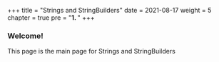 +++
title = "Strings and StringBuilders"
date = 2021-08-17
weight = 5
chapter = true
pre = "<b>1.  </b>"
+++
### Welcome!
This page is the main page for Strings and StringBuilders
